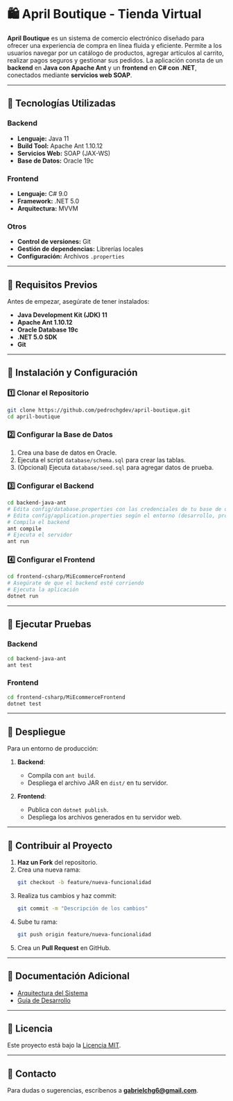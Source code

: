 # 🛍️ April Boutique - Tienda Virtual

**April Boutique** es un sistema de comercio electrónico diseñado para ofrecer una experiencia de compra en línea fluida y eficiente. Permite a los usuarios navegar por un catálogo de productos, agregar artículos al carrito, realizar pagos seguros y gestionar sus pedidos. La aplicación consta de un **backend** en **Java con Apache Ant** y un **frontend** en **C# con .NET**, conectados mediante **servicios web SOAP**.

---

## 🚀 Tecnologías Utilizadas

### **Backend**

- **Lenguaje:** Java 11
- **Build Tool:** Apache Ant 1.10.12
- **Servicios Web:** SOAP (JAX-WS)
- **Base de Datos:** Oracle 19c

### **Frontend**

- **Lenguaje:** C# 9.0
- **Framework:** .NET 5.0
- **Arquitectura:** MVVM

### **Otros**

- **Control de versiones:** Git
- **Gestión de dependencias:** Librerías locales
- **Configuración:** Archivos `.properties`

---

## 📌 Requisitos Previos

Antes de empezar, asegúrate de tener instalados:

- **Java Development Kit (JDK) 11**
- **Apache Ant 1.10.12**
- **Oracle Database 19c**
- **.NET 5.0 SDK**
- **Git**

---

## 📌 Instalación y Configuración

### **1️⃣ Clonar el Repositorio**
```sh
git clone https://github.com/pedrochgdev/april-boutique.git
cd april-boutique
```

### **2️⃣ Configurar la Base de Datos**

1. Crea una base de datos en Oracle.
2. Ejecuta el script `database/schema.sql` para crear las tablas.
3. (Opcional) Ejecuta `database/seed.sql` para agregar datos de prueba.

### **3️⃣ Configurar el Backend**
```sh
cd backend-java-ant
# Edita config/database.properties con las credenciales de tu base de datos
# Edita config/application.properties según el entorno (desarrollo, producción, etc.)
# Compila el backend
ant compile
# Ejecuta el servidor
ant run
```

### **4️⃣ Configurar el Frontend**
```sh
cd frontend-csharp/MiEcommerceFrontend
# Asegúrate de que el backend esté corriendo
# Ejecuta la aplicación
dotnet run
```

---

## 📌 Ejecutar Pruebas

### **Backend**
```sh
cd backend-java-ant
ant test
```

### **Frontend**
```sh
cd frontend-csharp/MiEcommerceFrontend
dotnet test
```

---

## 📌 Despliegue

Para un entorno de producción:

1. **Backend**:
   - Compila con `ant build`.
   - Despliega el archivo JAR en `dist/` en tu servidor.

2. **Frontend**:
   - Publica con `dotnet publish`.
   - Despliega los archivos generados en tu servidor web.

---

## 📌 Contribuir al Proyecto

1. **Haz un Fork** del repositorio.
2. Crea una nueva rama:
   ```sh
   git checkout -b feature/nueva-funcionalidad
   ```
3. Realiza tus cambios y haz commit:
   ```sh
   git commit -m "Descripción de los cambios"
   ```
4. Sube tu rama:
   ```sh
   git push origin feature/nueva-funcionalidad
   ```
5. Crea un **Pull Request** en GitHub.

---

## 📌 Documentación Adicional

- [Arquitectura del Sistema](docs/arquitectura.md)
- [Guía de Desarrollo](docs/desarrollo.md)

---

## 📌 Licencia

Este proyecto está bajo la [Licencia MIT](LICENSE).

---

## 📌 Contacto

Para dudas o sugerencias, escríbenos a **gabrielchg6@gmail.com**.

